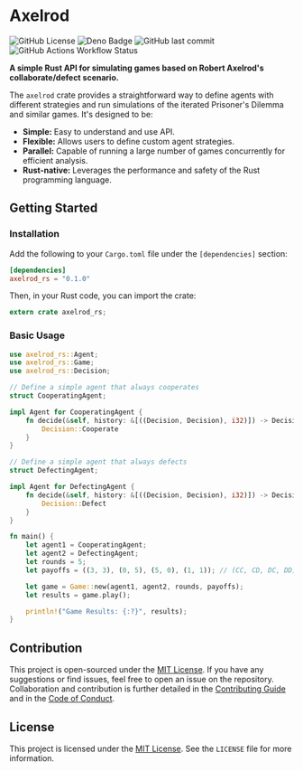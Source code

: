 # Axelrod

![GitHub License](https://img.shields.io/github/license/joflucki/axelrod?color=red)
![Deno Badge](https://img.shields.io/badge/built%20with-Rust-00894f?logo=rust)
![GitHub last commit](https://img.shields.io/github/last-commit/joflucki/axelrod?color=purple)
![GitHub Actions Workflow Status](https://img.shields.io/github/actions/workflow/status/joflucki/localps/lint.yml?label=tests)

**A simple Rust API for simulating games based on Robert Axelrod's collaborate/defect scenario.**

The `axelrod` crate provides a straightforward way to define agents with different strategies and run simulations of the iterated Prisoner's Dilemma and similar games. It's designed to be:

* **Simple:** Easy to understand and use API.
* **Flexible:** Allows users to define custom agent strategies.
* **Parallel:** Capable of running a large number of games concurrently for efficient analysis.
* **Rust-native:** Leverages the performance and safety of the Rust programming language.

## Getting Started


### Installation

Add the following to your `Cargo.toml` file under the `[dependencies]` section:

```toml
[dependencies]
axelrod_rs = "0.1.0"
````

Then, in your Rust code, you can import the crate:

```rust
extern crate axelrod_rs;
```

### Basic Usage

```rust
use axelrod_rs::Agent;
use axelrod_rs::Game;
use axelrod_rs::Decision;

// Define a simple agent that always cooperates
struct CooperatingAgent;

impl Agent for CooperatingAgent {
    fn decide(&self, history: &[((Decision, Decision), i32)]) -> Decision {
        Decision::Cooperate
    }
}

// Define a simple agent that always defects
struct DefectingAgent;

impl Agent for DefectingAgent {
    fn decide(&self, history: &[((Decision, Decision), i32)]) -> Decision {
        Decision::Defect
    }
}

fn main() {
    let agent1 = CooperatingAgent;
    let agent2 = DefectingAgent;
    let rounds = 5;
    let payoffs = ((3, 3), (0, 5), (5, 0), (1, 1)); // (CC, CD, DC, DD)

    let game = Game::new(agent1, agent2, rounds, payoffs);
    let results = game.play();

    println!("Game Results: {:?}", results);
}
```

## Contribution

This project is open-sourced under the [MIT License](LICENSE). If you have any suggestions or find issues, feel free to open an issue on the repository. Collaboration and contribution is further detailed in the [Contributing Guide](CONTRIBUTING.md) and in the [Code of Conduct](CODE_OF_CONDUCT.md).

## License

This project is licensed under the [MIT License](LICENSE). See the `LICENSE` file for more information.